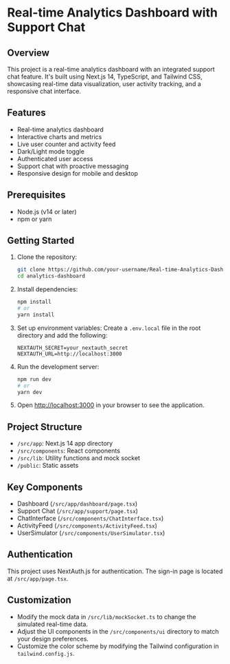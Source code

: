 # Real-time Analytics Dashboard with Support Chat

## Overview

This project is a real-time analytics dashboard with an integrated support chat feature. It's built using Next.js 14, TypeScript, and Tailwind CSS, showcasing real-time data visualization, user activity tracking, and a responsive chat interface.

## Features

- Real-time analytics dashboard
- Interactive charts and metrics
- Live user counter and activity feed
- Dark/Light mode toggle
- Authenticated user access
- Support chat with proactive messaging
- Responsive design for mobile and desktop

## Prerequisites

- Node.js (v14 or later)
- npm or yarn

## Getting Started

1. Clone the repository:
   ```bash
   git clone https://github.com/your-username/Real-time-Analytics-Dashboard-with-Support-Chat.git
   cd analytics-dashboard
   ```

2. Install dependencies:
   ```bash
   npm install
   # or
   yarn install
   ```

3. Set up environment variables:
   Create a `.env.local` file in the root directory and add the following:
   ```
   NEXTAUTH_SECRET=your_nextauth_secret
   NEXTAUTH_URL=http://localhost:3000
   ```

4. Run the development server:
   ```bash
   npm run dev
   # or
   yarn dev
   ```

5. Open [http://localhost:3000](http://localhost:3000) in your browser to see the application.

## Project Structure

- `/src/app`: Next.js 14 app directory
- `/src/components`: React components
- `/src/lib`: Utility functions and mock socket
- `/public`: Static assets

## Key Components

- Dashboard (`/src/app/dashboard/page.tsx`)
- Support Chat (`/src/app/support/page.tsx`)
- ChatInterface (`/src/components/ChatInterface.tsx`)
- ActivityFeed (`/src/components/ActivityFeed.tsx`)
- UserSimulator (`/src/components/UserSimulator.tsx`)

## Authentication

This project uses NextAuth.js for authentication. The sign-in page is located at `/src/app/page.tsx`.

## Customization

- Modify the mock data in `/src/lib/mockSocket.ts` to change the simulated real-time data.
- Adjust the UI components in the `/src/components/ui` directory to match your design preferences.
- Customize the color scheme by modifying the Tailwind configuration in `tailwind.config.js`.


